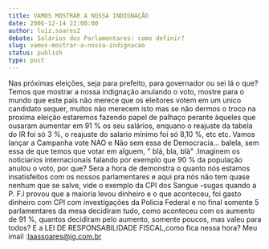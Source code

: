 ```yaml
---
title: VAMOS MOSTRAR A NOSSA INDIGNAÇÃO
date: 2006-12-14 22:00:00
author: luiz.soares2
debate: Salários dos Parlamentares: como definir?
slug: vamos-mostrar-a-nossa-indignacao
status: publish 
type: post
---
```


Nas próximas eleições, seja para prefeito, para governador ou sei lá o que? Temos que mostrar a nossa indignação anulando o voto, mostre para o mundo que este pais não merece que os eleitores votem em um unico candidato sequer, muitos não merecem isto mas se não dermos o troco na proxima eleição estaremos fazendo papel de palhaço perante àqueles que ousaram aumentar em 91 % os seu salários, enquano o reajuste da tabela do IR foi só 3 %, o reajuste do salario mínimo foi só 8,10 %, etc etc. Vamos lançar a Campanha vote NAO e Não sem essa de Democracia... balela, sem essa de que temos que votar em alguem, " blá, bla, blà" .Imaginem os noticiarios internacionais falando por exemplo que 90 % da população anulou o voto, por que? Sera a hora de demonstra o quanto nós estamos insatisfeitos com os nossos parlamentares e aqui pra nós não tem quase nenhum que se salve, vide o exemplo da CPI dos Sangue -sugas quando a P. F.l provou que a maioria levou dinheiro e o que aconteceu, foi gasto dinheiro com CPI com investigações da Policia Federal e no final somente 5 parlamentares da mesa decidiram tudo, como aconteceu com os aumento de 91 %, quantos decidiram pelo aumento, somente poucos, mas valeu para todos? E a LEI DE RESPONSABILIDADE FISCAL,como fica nessa hora? Meu imail :laassoares@ig.com.br
